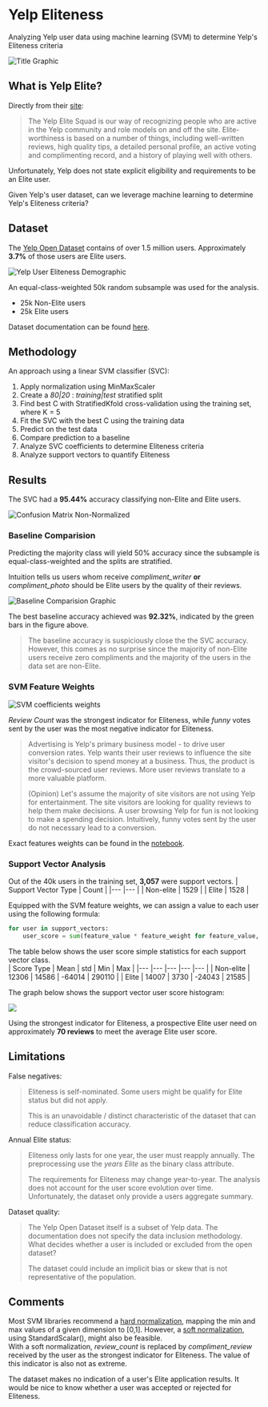 # Yelp Eliteness

Analyzing Yelp user data using machine learning (SVM) to determine Yelp's Eliteness criteria

![Title Graphic](assets/Title.png)
<!-- <img src="assets/Title.png" width=100%> -->

## What is Yelp Elite?

Directly from their [site](https://www.yelp-support.com/article/What-is-Yelps-Elite-Squad?l=en_US):
> The Yelp Elite Squad is our way of recognizing people who are active in the Yelp community and role models on and off the site. Elite-worthiness is based on a number of things, including well-written reviews, high quality tips, a detailed personal profile, an active voting and complimenting record, and a history of playing well with others.

Unfortunately, Yelp does not state explicit eligibility and requirements to be an Elite user. 

Given Yelp's user dataset, can we leverage machine learning to determine Yelp's Eliteness criteria?

## Dataset

The [Yelp Open Dataset](https://www.yelp.com/dataset) contains of over 1.5 million users. Approximately **3.7%** of those users are Elite users.

![Yelp User Eliteness Demographic](assets/Yelp_User_Eliteness_Demographic.png)

An equal-class-weighted 50k random subsample was used for the analysis.  
* 25k Non-Elite users
* 25k Elite users

Dataset documentation can be found [here](https://www.yelp.com/dataset/documentation/main).

## Methodology

An approach using a linear SVM classifier (SVC):
1. Apply normalization using MinMaxScaler
2. Create a *80|20* : *training|test* stratified split
2. Find best C with StratifiedKfold cross-validation using the training set, where K = 5
3. Fit the SVC with the best C using the training data
4. Predict on the test data
5. Compare prediction to a baseline
6. Analyze SVC coefficients to determine Eliteness criteria
7. Analyze support vectors to quantify Eliteness

## Results

The SVC had a **95.44%** accuracy classifying non-Elite and Elite users.

![Confusion Matrix Non-Normalized](img_res/confusion_matrix_non-normalized_minmaxscaler.png)

### Baseline Comparision

Predicting the majority class will yield 50% accuracy since the subsample is equal-class-weighted and the splits are stratified.

Intuition tells us users whom receive *compliment_writer* **or** *compliment_photo* should be Elite users by the quality of their reviews.

![Baseline Comparision Graphic](img_res/baseline_quantile_comparision_minmaxscaler.png)

The best baseline accuracy achieved was **92.32%**, indicated by the green bars in the figure above. 
> The baseline accuracy is suspiciously close the the SVC accuracy. However, this comes as no surprise since the majority of non-Elite users receive zero compliments and the majority of the users in the data set are non-Elite. 

### SVM Feature Weights

![SVM coefficients weights](img_res/feature_weights_minmaxscaler.png)

*Review Count* was the strongest indicator for Eliteness, while *funny* votes sent by the user was the most negative indicator for Eliteness.
> Advertising is Yelp's primary business model - to drive user conversion rates. Yelp wants their user reviews to influence the site visitor's decision to spend money at a business. Thus, the product is the crowd-sourced user reviews. More user reviews translate to a more valuable platform. 
>
> (Opinion) Let's assume the majority of site visitors are not using Yelp for entertainment. The site visitors are looking for quality reviews to help them make decisions. A user browsing Yelp for fun is not looking to make a spending decision. Intuitively, funny votes sent by the user do not necessary lead to a conversion. 

Exact features weights can be found in the [notebook](yelp_eliteness-support_vector.ipynb).

### Support Vector Analysis

Out of the 40k users in the training set, **3,057** were support vectors.
| Support Vector Type | Count	|
|---	              |---  	|
| Non-elite           | 1529    |
| Elite 	          | 1528	|


Equipped with the SVM feature weights, we can assign a value to each user using the following formula:  
~~~python
for user in support_vectors:
    user_score = sum(feature_value * feature_weight for feature_value, feature_weight in zip(user.iteritems(), svm.coef_))
~~~

The table below shows the user score simple statistics for each support vector class.  
| Score Type |  Mean	|  std 	|  Min 	 |  Max   |
|---	     |---	    |---	|---	 |---	  |
| Non-elite  | 12306    | 14586 | -64014 | 290110 |
| Elite 	 | 14007	| 3730 	| -24043 | 21585  |

The graph below shows the support vector user score histogram:

![](img_res/support_vector_score_histogram_auto-bin.png)

Using the strongest indicator for Eliteness, a prospective Elite user need on approximately **70 reviews** to meet the average Elite user score.

## Limitations

False negatives:  
> Eliteness is self-nominated. Some users might be qualify for Elite status but did not apply.
>
> This is an unavoidable / distinct characteristic of the dataset that can reduce classification accuracy.

Annual Elite status:
> Eliteness only lasts for one year, the user must reapply annually. The preprocessing use the *years Elite* as the binary class attribute.
>
> The requirements for Eliteness may change year-to-year. The analysis does not account for the user score evolution over time. Unfortunately, the dataset only provide a users aggregate summary.

Dataset quality:  
> The Yelp Open Dataset itself is a subset of Yelp data. The documentation does not specify the data inclusion methodology. What decides whether a user is included or excluded from the open dataset?
>
> The dataset could include an implicit bias or skew that is not representative of the population.

## Comments

Most SVM libraries recommend a [hard normalization](https://www.csie.ntu.edu.tw/~cjlin/papers/guide/guide.pdf), mapping the min and max values of a given dimension to [0,1]. However, a [soft normalization](https://neerajkumar.org/writings/svm/), using StandardScalar(), might also be feasible.  
With a soft normalization, *review_count* is replaced by *compliment_review* received by the user as the strongest indicator for Eliteness. The value of this indicator is also not as extreme.

The dataset makes no indication of a user's Elite application results. It would be nice to know whether a user was accepted or rejected for Eliteness.